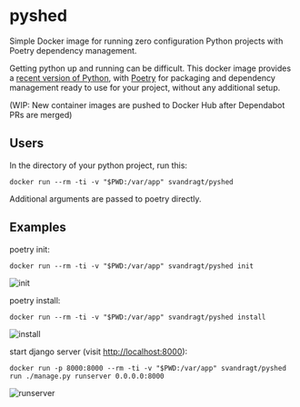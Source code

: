 # pyshed
Simple Docker image for running zero configuration Python projects with Poetry dependency management.

Getting python up and running can be difficult. This docker image provides a [recent version of Python](https://hub.docker.com/_/python), with [Poetry](https://python-poetry.org/) for packaging and dependency management ready to use for your project, without any additional setup.

(WIP: New container images are pushed to Docker Hub after Dependabot PRs are merged)

## Users

In the directory of your python project, run this:

    docker run --rm -ti -v "$PWD:/var/app" svandragt/pyshed 

Additional arguments are passed to poetry directly.

## Examples

poetry init:

    docker run --rm -ti -v "$PWD:/var/app" svandragt/pyshed init
    
![init](https://user-images.githubusercontent.com/594871/83328150-cf8b2780-a278-11ea-9045-a70cf77d54ba.png)

poetry install:
	
    docker run --rm -ti -v "$PWD:/var/app" svandragt/pyshed install

![install](https://user-images.githubusercontent.com/594871/83328154-d3b74500-a278-11ea-8bda-4aa07362248a.png)

start django server (visit [http://localhost:8000](http://localhost:8000)):

    docker run -p 8000:8000 --rm -ti -v "$PWD:/var/app" svandragt/pyshed run ./manage.py runserver 0.0.0.0:8000

![runserver](https://user-images.githubusercontent.com/594871/83328155-d5810880-a278-11ea-8947-f277f9e21afd.png)

